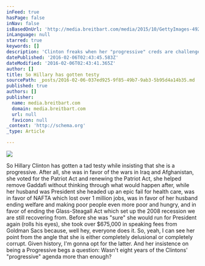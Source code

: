 ```yaml
---
inFeed: true
hasPage: false
inNav: false
isBasedOnUrl: 'http://media.breitbart.com/media/2015/10/GettyImages-492828380-640x480.jpg'
inLanguage: null
starred: true
keywords: []
description: 'Clinton freaks when her "progressive" creds are challenged.'
datePublished: '2016-02-06T02:43:45.583Z'
dateModified: '2016-02-06T02:43:41.365Z'
author: []
title: So Hillary has gotten testy
sourcePath: _posts/2016-02-06-037ed925-9f85-49b7-9ab3-5b95d4a14b35.md
published: true
authors: []
publisher:
  name: media.breitbart.com
  domain: media.breitbart.com
  url: null
  favicon: null
_context: 'http://schema.org'
_type: Article

---
```

![](https://s3-us-west-2.amazonaws.com/the-grid-img/p/a73324fccb09b3bc0f08baa017ff52cf60482f1d.jpg)

So Hillary Clinton has gotten a tad testy while insisting that she is a progressive.  After all, she was in favor of the wars in Iraq and Afghanistan, she voted for the Patriot Act and renewing the Patriot Act, she helped remove Gaddafi without thinking through what would happen after, while her husband was President she headed up an epic fail for health care, was in favor of NAFTA which lost over 1 million jobs, was in favor of her husband ending welfare and making poor people even more poor and hungry, and in favor of ending the Glass-Steagall Act which set up the 2008 recession we are still recovering from.  Before she was "sure" she would run for President again (rolls his eyes), she took over $675,000 in speaking fees from Goldman Sacs because, well hey, everyone does it.  So, yeah, I can see her point from the angle that she is either completely delusional or completely corrupt.  Given history, I'm gonna opt for the latter.  And her insistence on being a Progressive begs a question:  Wasn't eight years of the Clintons' "progressive" agenda more than enough?
